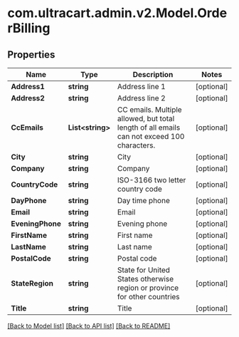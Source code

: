 # com.ultracart.admin.v2.Model.OrderBilling
## Properties

Name | Type | Description | Notes
------------ | ------------- | ------------- | -------------
**Address1** | **string** | Address line 1 | [optional] 
**Address2** | **string** | Address line 2 | [optional] 
**CcEmails** | **List&lt;string&gt;** | CC emails.  Multiple allowed, but total length of all emails can not exceed 100 characters. | [optional] 
**City** | **string** | City | [optional] 
**Company** | **string** | Company | [optional] 
**CountryCode** | **string** | ISO-3166 two letter country code | [optional] 
**DayPhone** | **string** | Day time phone | [optional] 
**Email** | **string** | Email | [optional] 
**EveningPhone** | **string** | Evening phone | [optional] 
**FirstName** | **string** | First name | [optional] 
**LastName** | **string** | Last name | [optional] 
**PostalCode** | **string** | Postal code | [optional] 
**StateRegion** | **string** | State for United States otherwise region or province for other countries | [optional] 
**Title** | **string** | Title | [optional] 


[[Back to Model list]](../README.md#documentation-for-models) [[Back to API list]](../README.md#documentation-for-api-endpoints) [[Back to README]](../README.md)

